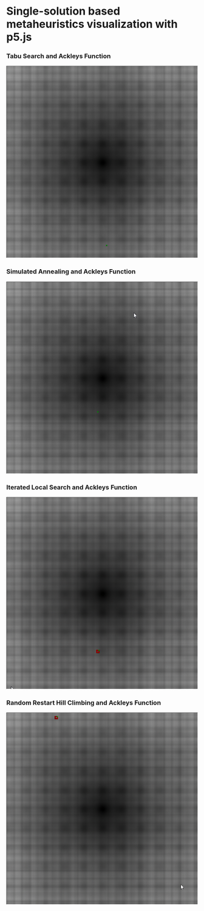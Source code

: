 # Single-solution based metaheuristics visualization with p5.js

 ### Tabu Search and Ackleys Function
 ![](gif/ts.gif)
 
 ### Simulated Annealing and Ackleys Function
 ![](gif/sa.gif)

 ### Iterated Local Search and Ackleys Function
 ![](gif/ils.gif)
 
 ### Random Restart Hill Climbing and Ackleys Function
 ![](gif/rrhc.gif)
